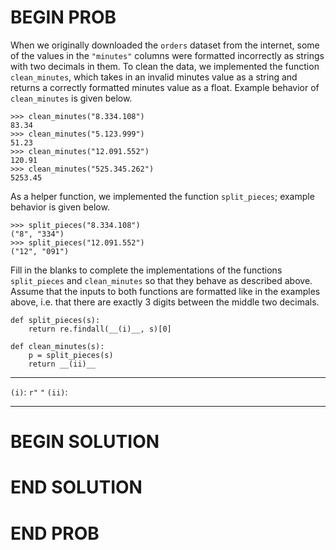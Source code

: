 # BEGIN PROB

When we originally downloaded the `orders` dataset from the internet,
some of the values in the `"minutes"` columns were formatted incorrectly
as strings with two decimals in them. To clean the data, we implemented
the function `clean_minutes`, which takes in an invalid minutes value as
a string and returns a correctly formatted minutes value as a float.
Example behavior of `clean_minutes` is given below.

    >>> clean_minutes("8.334.108")
    83.34
    >>> clean_minutes("5.123.999")
    51.23
    >>> clean_minutes("12.091.552")
    120.91
    >>> clean_minutes("525.345.262")
    5253.45

As a helper function, we implemented the function `split_pieces`;
example behavior is given below.

    >>> split_pieces("8.334.108")
    ("8", "334")
    >>> split_pieces("12.091.552")
    ("12", "091")

Fill in the blanks to complete the implementations of the functions
`split_pieces` and `clean_minutes` so that they behave as described
above. Assume that the inputs to both functions are formatted like in
the examples above, i.e. that there are exactly 3 digits between the
middle two decimals.

    def split_pieces(s):
        return re.findall(__(i)__, s)[0]

    def clean_minutes(s):   
        p = split_pieces(s)
        return __(ii)__

  ------------- -----
  `(i)`: `r"`   `"`
  `(ii)`:       
  ------------- -----

# BEGIN SOLUTION

# END SOLUTION

# END PROB